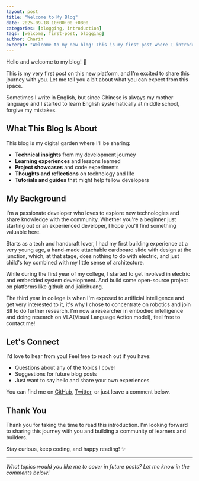 ```yaml
---
layout: post
title: "Welcome to My Blog"
date: 2025-09-18 10:00:00 +0800
categories: [blogging, introduction]
tags: [welcome, first-post, blogging]
author: Charin
excerpt: "Welcome to my new blog! This is my first post where I introduce myself and share what you can expect from this space."
---
```


Hello and welcome to my blog! 🎉

This is my very first post on this new platform, and I'm excited to share this journey with you. Let me tell you a bit about what you can expect from this space.

Sometimes I write in English, but since Chinese is always my mother language and I started to learn English systematically at middle school, forgive my mistakes.

## What This Blog Is About

This blog is my digital garden where I'll be sharing:

- **Technical insights** from my development journey
- **Learning experiences** and lessons learned
- **Project showcases** and code experiments  
- **Thoughts and reflections** on technology and life
- **Tutorials and guides** that might help fellow developers

## My Background

I'm a passionate developer who loves to explore new technologies and share knowledge with the community. Whether you're a beginner just starting out or an experienced developer, I hope you'll find something valuable here.

Starts as a tech and handcraft lover, I had my first building experience at a very young age, a hand-made attachable cardboard slide with design at the junction, which, at that stage, does nothing to do with electric, and just child's toy combined with my little sense of architecture.

While during the first year of my college, I started to get involved in electric and embedded system development. And build some open-source project on platforms like github and jialichuang. 

The third year in college is when I'm exposed to artificial intelligence and get very interested to it, it's why I chose to concentrate on robotics and join SII to do further research. I'm now a researcher in embodied intelligence and doing research on VLA(Visual Language Action model), feel free to contact me!

<!-- ### Code Highlighting
```javascript
// Code blocks look great and are easy to read
function welcomeReader(name) {
    console.log(`Welcome to the blog, ${name}!`);
    return 'Happy reading! 📚';
}

welcomeReader('fellow developer');
``` -->

## Let's Connect

I'd love to hear from you! Feel free to reach out if you have:

- Questions about any of the topics I cover
- Suggestions for future blog posts
- Just want to say hello and share your own experiences

You can find me on [GitHub](https://github.com/wing0night), [Twitter](https://x.com/wing0night), or just leave a comment below.

## Thank You

Thank you for taking the time to read this introduction. I'm looking forward to sharing this journey with you and building a community of learners and builders.

Stay curious, keep coding, and happy reading! ✨

---

*What topics would you like me to cover in future posts? Let me know in the comments below!*
